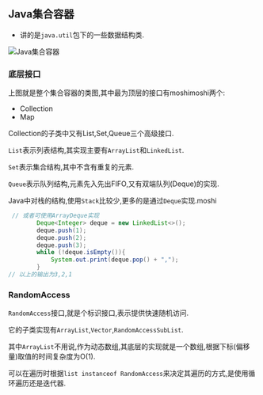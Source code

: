 ## Java集合容器

- 讲的是`java.util`包下的一些数据结构类.

![Java集合容器](/home/chen/github/_java/pic/Package%20util.png)



### 底层接口

上图就是整个集合容器的类图,其中最为顶层的接口有moshimoshi两个:

- Collection
- Map

Collection的子类中又有List,Set,Queue三个高级接口.



`List`表示列表结构,其实现主要有`ArrayList`和`LinkedList`.

`Set`表示集合结构,其中不含有重复的元素.

`Queue`表示队列结构,元素先入先出FIFO,又有双端队列(Deque)的实现.

Java中对栈的结构,使用`Stack`比较少,更多的是通过`Deque`实现.moshi

```java
 // 或者可使用ArrayDeque实现
        Deque<Integer> deque = new LinkedList<>();
        deque.push(1);
        deque.push(2);
        deque.push(3);
        while (!deque.isEmpty()){
            System.out.print(deque.pop() + ",");
        }
// 以上的输出为3,2,1
```





### RandomAccess

`RandomAccess`接口,就是个标识接口,表示提供快速随机访问.

它的子类实现有`ArrayList`,`Vector`,`RandomAccessSubList`.

其中`ArrayList`不用说,作为动态数组,其底层的实现就是一个数组,根据下标(偏移量)取值的时间复杂度为O(1).

可以在遍历时根据`list instanceof RandomAccess`来决定其遍历的方式,是使用循环遍历还是迭代器.







